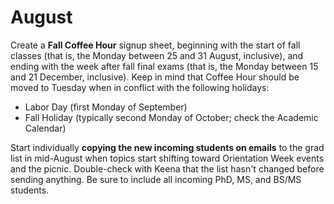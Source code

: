 # August

Create a **Fall Coffee Hour** signup sheet, beginning with the start of fall
classes (that is, the Monday between 25 and 31 August, inclusive), and ending
with the week after fall final exams (that is, the Monday between 15 and 21
December, inclusive).  Keep in mind that Coffee Hour should be moved to Tuesday
when in conflict with the following holidays:

* Labor Day (first Monday of September)
* Fall Holiday (typically second Monday of October; check the Academic Calendar)


Start individually **copying the new incoming students on emails** to the grad
list in mid-August when topics start shifting toward Orientation Week events
and the picnic.  Double-check with Keena that the list hasn't changed before
sending anything.  Be sure to include all incoming PhD, MS, and BS/MS students.

